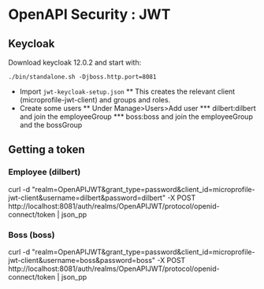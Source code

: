 # OpenAPI Security : JWT

## Keycloak 
Download keycloak 12.0.2 and start with:

```
./bin/standalone.sh -Djboss.http.port=8081
```

* Import `jwt-keycloak-setup.json`
** This creates the relevant client (microprofile-jwt-client) and groups and roles.
* Create some users
** Under Manage>Users>Add user
*** dilbert:dilbert and join the employeeGroup
*** boss:boss and join the employeeGroup and the bossGroup

## Getting a token

### Employee (dilbert)
curl -d "realm=OpenAPIJWT&grant_type=password&client_id=microprofile-jwt-client&username=dilbert&password=dilbert" -X POST http://localhost:8081/auth/realms/OpenAPIJWT/protocol/openid-connect/token | json_pp

### Boss (boss)
curl -d "realm=OpenAPIJWT&grant_type=password&client_id=microprofile-jwt-client&username=boss&password=boss" -X POST http://localhost:8081/auth/realms/OpenAPIJWT/protocol/openid-connect/token | json_pp